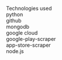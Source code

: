 Technologies used <br>
python <br>
github <br>
mongodb <br>
google cloud <br>
google-play-scraper <br>
app-store-scraper <br>
node.js <br>
